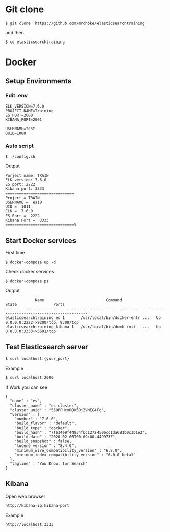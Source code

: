# Git clone

```
$ git clone  https://github.com/mrchoke/elasticsearchtraining
```

and then

```
$ cd elasticsearchtraining
```

# Docker

## Setup Environments
### Edit .env 

```
ELK_VERSION=7.6.0
PROJECT_NAME=Training
ES_PORT=2000
KIBANA_PORT=2001

USERNAME=test
DUID=1000
```

### Auto script
```
$ ./config.sh
```
Output

```
Porject name: TRAIN
ELK version: 7.6.0
ES port: 2222
Kibana port: 3333
==============================
Project = TRAIN
USERNAME =  es10
UID =  1011
ELK =  7.6.0
ES Port =  2222
Kibana Port =  3333
==============================%
```

## Start Docker services
First time
```
$ docker-compose up -d
```

Check docker services

```
$ docker-compose ps
```
Output

```
             Name                           Command               State                Ports
----------------------------------------------------------------------------------------------------------
elasticsearchtraining_es_1       /usr/local/bin/docker-entr ...   Up      0.0.0.0:2222->9200/tcp, 9300/tcp
elasticsearchtraining_kibana_1   /usr/local/bin/dumb-init - ...   Up      0.0.0.0:3333->5601/tcp
```

## Test Elasticsearch server

```
$ curl localhost:{your_port}
```
Example
```
$ curl localhost:2000
```
If Work you can see

```
{
  "name" : "es",
  "cluster_name" : "es-cluster",
  "cluster_uuid" : "55OPFHcoR0W5OjZVMEC4Fg",
  "version" : {
    "number" : "7.6.0",
    "build_flavor" : "default",
    "build_type" : "docker",
    "build_hash" : "7f634e9f44834fbc12724506cc1da681b0c3b1e3",
    "build_date" : "2020-02-06T00:09:00.449973Z",
    "build_snapshot" : false,
    "lucene_version" : "8.4.0",
    "minimum_wire_compatibility_version" : "6.8.0",
    "minimum_index_compatibility_version" : "6.0.0-beta1"
  },
  "tagline" : "You Know, for Search"
}
```
## Kibana

Open web browser

```
http://kibana-ip:kibana-port
```
Example
```
http://localhost:3333
```
